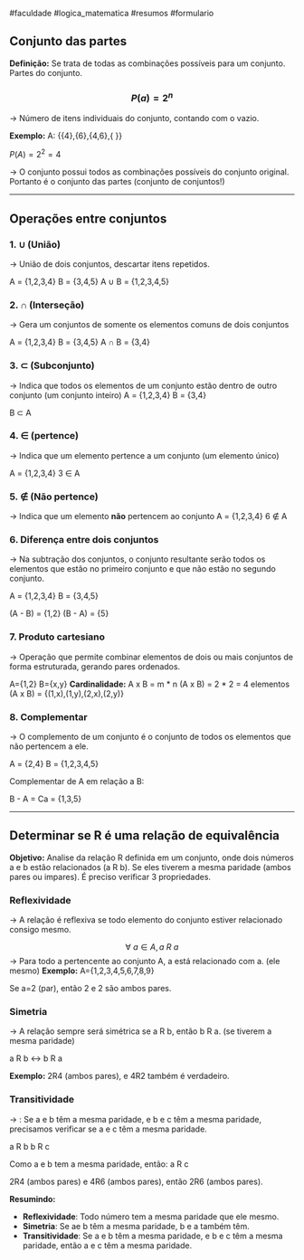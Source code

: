 #faculdade #logica_matematica #resumos #formulario 

## Conjunto das partes

**Definição:** Se trata de todas as combinações possíveis para um conjunto. Partes do conjunto.
### $$P(a)=2^n$$
→ Número de itens individuais do conjunto, contando com o vazio.

**Exemplo:**
A: {{4},{6},{4,6},{ }}

$P(A)=2^2=4$

→ O conjunto possui todos as combinações possíveis do conjunto original. Portanto é o conjunto das partes (conjunto de conjuntos!)

---
## Operações entre conjuntos

### 1. ∪ (União)

→ União de dois conjuntos, descartar itens repetidos.

A = {1,2,3,4}
B = {3,4,5}
A ∪ B = {1,2,3,4,5}



### 2. ∩ (Interseção)

→ Gera um conjuntos de somente os elementos comuns de dois conjuntos

A = {1,2,3,4}
B = {3,4,5}
A ∩ B = {3,4}

### 3. ⊂ (Subconjunto)

→ Indica que todos os elementos de um conjunto estão dentro de outro conjunto (um conjunto inteiro)
A = {1,2,3,4}
B = {3,4}

B ⊂ A

### 4. ∈ (pertence)

→ Indica que um elemento pertence a um conjunto (um elemento único)

A = {1,2,3,4}
3 ∈ A

### 5. ∉ (Não pertence)

→ Indica que um elemento **não** pertencem ao conjunto
A = {1,2,3,4}
6 ∉ A

### 6. Diferença entre dois conjuntos

→ Na subtração dos conjuntos, o conjunto resultante serão todos os elementos que estão no primeiro conjunto e que não estão no segundo conjunto.

A = {1,2,3,4}
B = {3,4,5}

(A - B) = {1,2}
(B - A) = {5}

### 7. Produto cartesiano

→ Operação que permite combinar elementos de dois ou mais conjuntos de forma estruturada, gerando pares ordenados.

A={1,2}
B={x,y}
**Cardinalidade:** A x B = m * n
(A x B) = 2 * 2 = 4 elementos
(A x B) = {(1,x),(1,y),(2,x),(2,y)}


### 8. Complementar

→ O complemento de um conjunto  é o conjunto de todos os elementos que não pertencem a ele.

A = {2,4}
B = {1,2,3,4,5}

Complementar de A em relação a B: 

B - A = Ca = {1,3,5}

---

## Determinar se **R** é uma relação de equivalência

**Objetivo:** Analise da relação R definida em um conjunto, onde dois números a e b estão relacionados (a R b). Se eles tiverem a mesma paridade (ambos pares ou impares). É preciso verificar 3 propriedades.

### Reflexividade

→ A relação é reflexiva se todo elemento do conjunto estiver relacionado consigo mesmo. 

$$∀\ a ∈ A, a\ R \ a$$
→ Para todo a pertencente ao conjunto A, a está relacionado com a. (ele mesmo)
**Exemplo:**
A={1,2,3,4,5,6,7,8,9}

Se a=2 (par), então 2 e 2 são ambos pares.

### Simetria

→ A relação sempre será simétrica se a R b, então b R a. (se tiverem a mesma paridade)

a R b  <-> b R a

**Exemplo:**
2R4 (ambos pares), e 4R2 também é verdadeiro.

### Transitividade 

→ : Se a e b têm a mesma paridade, e b e c têm a mesma paridade, precisamos verificar se a e c têm a mesma paridade.

a R b
b R c

Como a e b tem a mesma paridade, então: a R c

2R4 (ambos pares) e 4R6 (ambos pares), então 2R6 (ambos pares).

**Resumindo:**
- **Reflexividade**: Todo número tem a mesma paridade que ele mesmo. 
- **Simetria**: Se ae b têm a mesma paridade, b e a também têm. 
- **Transitividade**: Se a e b têm a mesma paridade, e b e c têm a mesma paridade, então a e c têm a mesma paridade. 

